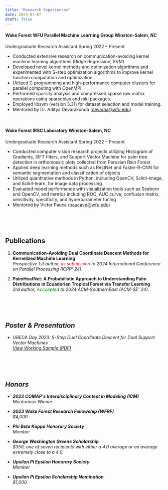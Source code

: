 ```yaml
---
title: "Research Experiences"
date: 2023-07-07
draft: false
---
```




#### Wake Forest WFU Parallel Machine Learning Group	Winston-Salem, NC
Undergraduate Research Assistant	Spring 2022 – Present
-	Conducted extensive research on communication-avoiding kernel machine learning algorithms (Ridge Regression, SVM)
-	 Developed novel kernel methods and optimization algorithms and experimented with S-step optimization algorithms to improve kernel function computation and optimization.
-	 Utilized C programming and high-performance computer clusters for parallel computing with OpenMPI.
-	 Performed sparsity analysis and compressed sparse row matrix operations using sparseblas and mkl packages.
-	 Employed libsvm (version 3.31) for dataset selection and model training.
-	 Mentored by Dr. Aditya Devarakonda (devaraa@wfu.edu)

<br>

#### Wake Forest IRSC Laboratory	Winston-Salem, NC
Undergraduate Research Assistant	Spring 2022 – Present
-	Conducted computer vision research projects utilizing Histogram of Gradients, SIFT filters, and Support Vector Machine for palm tree detection in orthomosaic plots collected from Peruvian Rain Forest
-	Applied deep learning methods such as RestNet and Faster-R-CNN for semantic segmentation and classification of objects
-	Utilized quantitative methods in Python, including OpenCV, Scikit-image, and Scikit-learn, for image data processing
-	Evaluated model performance with visualization tools such as Seaborn and OpenCV, and metrics including ROC, AUC curve, confusion matrix, sensitivity, specificity, and hyperparameter tuning
-	Mentored by Victor Pauca (paucavp@wfu.edu)


<br><br><br>

## Publications

1. **Communication-Avoiding Dual Coordinate Descent Methods for Kernelized Machine Learning**  
    <i>Prospective 1st author, <span style="color:red;">in-submission</span> to 2024 International Conference on Parallel Processing (ICPP' 24).</i>


2. **PalmHeatNet: A Probabilistic Approach to Understanding Palm Distributions in Ecuadorian Tropical Forest via Transfer Learning**  
   <i>2rd author, <span style="color:green;">Acccepted</span> to 2024 ACM-SouthernEast (ACM-SE' 24).<i>

<br><br><br>



## Poster & Presentation

- URECA Day 2023: S-Step Dual Coordinate Descent for Dual Support Vector Machines  
  [View Working Sample (PDF)](../working_sample.pdf)


<br><br><br>


## Honors

- **2022 COMAP's Interdisciplinary Contest in Modeling (ICM)**  
  _Meritorious Winner_

- **2023 Wake Forest Research Fellowship (WFRF)**  
  _$4,000_

- **Phi Beta Kappa Honorary Society**  
  _Member_

- **George Washington Greene Scholarship**  
  _$350, one of seven recipients with either a 4.0 average or an average extremely close to a 4.0._

- **Upsilon Pi Epsilon Honorary Society**  
  _Member_

- **Upsilon Pi Epsilon Scholarship Nomination**  
  _$1,000_


